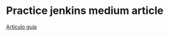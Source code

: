 # Practice jenkins medium article

[Artículo guía](https://blog.devgenius.io/implement-ci-cd-using-jenkins-for-python-application-91a3bcf7d91)



